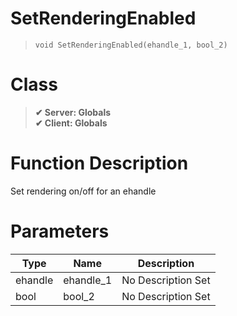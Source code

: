 # SetRenderingEnabled
> `void SetRenderingEnabled(ehandle_1, bool_2)`
# Class
> __✔ Server: Globals__  
> __✔ Client: Globals__  
# Function Description
Set rendering on/off for an ehandle
# Parameters
Type|Name|Description
--|--|--
ehandle|ehandle_1|No Description Set
bool|bool_2|No Description Set
